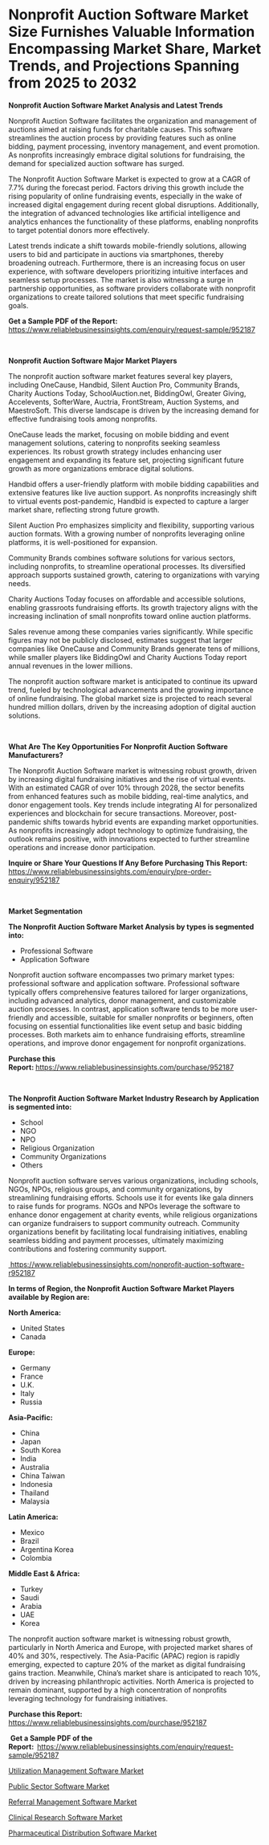 <p><h1>Nonprofit Auction Software Market Size Furnishes Valuable Information Encompassing Market Share, Market Trends, and Projections Spanning from 2025 to 2032</h1></p><p><strong>Nonprofit Auction Software Market Analysis and Latest Trends</strong></p>
<p><p>Nonprofit Auction Software facilitates the organization and management of auctions aimed at raising funds for charitable causes. This software streamlines the auction process by providing features such as online bidding, payment processing, inventory management, and event promotion. As nonprofits increasingly embrace digital solutions for fundraising, the demand for specialized auction software has surged.</p><p>The Nonprofit Auction Software Market is expected to grow at a CAGR of 7.7% during the forecast period. Factors driving this growth include the rising popularity of online fundraising events, especially in the wake of increased digital engagement during recent global disruptions. Additionally, the integration of advanced technologies like artificial intelligence and analytics enhances the functionality of these platforms, enabling nonprofits to target potential donors more effectively. </p><p>Latest trends indicate a shift towards mobile-friendly solutions, allowing users to bid and participate in auctions via smartphones, thereby broadening outreach. Furthermore, there is an increasing focus on user experience, with software developers prioritizing intuitive interfaces and seamless setup processes. The market is also witnessing a surge in partnership opportunities, as software providers collaborate with nonprofit organizations to create tailored solutions that meet specific fundraising goals.</p></p>
<p><strong>Get a Sample PDF of the Report:&nbsp;</strong> <a href="https://www.reliablebusinessinsights.com/enquiry/request-sample/952187?utm_campaign=1117&utm_medium=2&utm_source=Github&utm_content=ia&utm_term=06032025&utm_id=nonprofit-auction-software">https://www.reliablebusinessinsights.com/enquiry/request-sample/952187</a></p>
<p>&nbsp;</p>
<p><strong>Nonprofit Auction Software Major Market Players</strong></p>
<p><p>The nonprofit auction software market features several key players, including OneCause, Handbid, Silent Auction Pro, Community Brands, Charity Auctions Today, SchoolAuction.net, BiddingOwl, Greater Giving, Accelevents, SofterWare, Auctria, FrontStream, Auction Systems, and MaestroSoft. This diverse landscape is driven by the increasing demand for effective fundraising tools among nonprofits.</p><p>OneCause leads the market, focusing on mobile bidding and event management solutions, catering to nonprofits seeking seamless experiences. Its robust growth strategy includes enhancing user engagement and expanding its feature set, projecting significant future growth as more organizations embrace digital solutions.</p><p>Handbid offers a user-friendly platform with mobile bidding capabilities and extensive features like live auction support. As nonprofits increasingly shift to virtual events post-pandemic, Handbid is expected to capture a larger market share, reflecting strong future growth.</p><p>Silent Auction Pro emphasizes simplicity and flexibility, supporting various auction formats. With a growing number of nonprofits leveraging online platforms, it is well-positioned for expansion.</p><p>Community Brands combines software solutions for various sectors, including nonprofits, to streamline operational processes. Its diversified approach supports sustained growth, catering to organizations with varying needs.</p><p>Charity Auctions Today focuses on affordable and accessible solutions, enabling grassroots fundraising efforts. Its growth trajectory aligns with the increasing inclination of small nonprofits toward online auction platforms.</p><p>Sales revenue among these companies varies significantly. While specific figures may not be publicly disclosed, estimates suggest that larger companies like OneCause and Community Brands generate tens of millions, while smaller players like BiddingOwl and Charity Auctions Today report annual revenues in the lower millions.</p><p>The nonprofit auction software market is anticipated to continue its upward trend, fueled by technological advancements and the growing importance of online fundraising. The global market size is projected to reach several hundred million dollars, driven by the increasing adoption of digital auction solutions.</p></p>
<p>&nbsp;</p>
<p><strong>What Are The Key Opportunities For Nonprofit Auction Software Manufacturers?</strong></p>
<p><p>The Nonprofit Auction Software market is witnessing robust growth, driven by increasing digital fundraising initiatives and the rise of virtual events. With an estimated CAGR of over 10% through 2028, the sector benefits from enhanced features such as mobile bidding, real-time analytics, and donor engagement tools. Key trends include integrating AI for personalized experiences and blockchain for secure transactions. Moreover, post-pandemic shifts towards hybrid events are expanding market opportunities. As nonprofits increasingly adopt technology to optimize fundraising, the outlook remains positive, with innovations expected to further streamline operations and increase donor participation.</p></p>
<p><strong>Inquire or Share Your Questions If Any Before Purchasing This Report:</strong> <a href="https://www.reliablebusinessinsights.com/enquiry/pre-order-enquiry/952187?utm_campaign=1117&utm_medium=2&utm_source=Github&utm_content=ia&utm_term=06032025&utm_id=nonprofit-auction-software">https://www.reliablebusinessinsights.com/enquiry/pre-order-enquiry/952187</a></p>
<p>&nbsp;</p>
<p><strong>Market Segmentation</strong></p>
<p><strong>The Nonprofit Auction Software Market Analysis by types is segmented into:</strong></p>
<p><ul><li>Professional Software</li><li>Application Software</li></ul></p>
<p><p>Nonprofit auction software encompasses two primary market types: professional software and application software. Professional software typically offers comprehensive features tailored for larger organizations, including advanced analytics, donor management, and customizable auction processes. In contrast, application software tends to be more user-friendly and accessible, suitable for smaller nonprofits or beginners, often focusing on essential functionalities like event setup and basic bidding processes. Both markets aim to enhance fundraising efforts, streamline operations, and improve donor engagement for nonprofit organizations.</p></p>
<p><strong>Purchase this Report:&nbsp;</strong><a href="https://www.reliablebusinessinsights.com/purchase/952187?utm_campaign=1117&utm_medium=2&utm_source=Github&utm_content=ia&utm_term=06032025&utm_id=nonprofit-auction-software">https://www.reliablebusinessinsights.com/purchase/952187</a></p>
<p>&nbsp;</p>
<p><strong>The Nonprofit Auction Software Market Industry Research by Application is segmented into:</strong></p>
<p><ul><li>School</li><li>NGO</li><li>NPO</li><li>Religious Organization</li><li>Community Organizations</li><li>Others</li></ul></p>
<p><p>Nonprofit auction software serves various organizations, including schools, NGOs, NPOs, religious groups, and community organizations, by streamlining fundraising efforts. Schools use it for events like gala dinners to raise funds for programs. NGOs and NPOs leverage the software to enhance donor engagement at charity events, while religious organizations can organize fundraisers to support community outreach. Community organizations benefit by facilitating local fundraising initiatives, enabling seamless bidding and payment processes, ultimately maximizing contributions and fostering community support.</p></p>
<p><a href="https://www.reliablebusinessinsights.com/nonprofit-auction-software-r952187?utm_campaign=1117&utm_medium=2&utm_source=Github&utm_content=ia&utm_term=06032025&utm_id=nonprofit-auction-software">&nbsp;https://www.reliablebusinessinsights.com/nonprofit-auction-software-r952187</a></p>
<p><strong>In terms of Region, the Nonprofit Auction Software Market Players available by Region are:</strong></p>
<p>
    <p> <strong> North America: </strong>
        <ul>
            <li>United States</li>
            <li>Canada</li>
        </ul>
        </p> 
    <p> <strong> Europe: </strong>
        <ul>
            <li>Germany</li>
            <li>France</li>
            <li>U.K.</li>
            <li>Italy</li>
            <li>Russia</li>
        </ul>
        </p> 
    <p> <strong> Asia-Pacific: </strong>
        <ul>
            <li>China</li>
            <li>Japan</li>
            <li>South Korea</li>
            <li>India</li>
            <li>Australia</li>
            <li>China Taiwan</li>
            <li>Indonesia</li>
            <li>Thailand</li>
            <li>Malaysia</li>
        </ul>
        </p> 
    <p> <strong> Latin America: </strong>
        <ul>
            <li>Mexico</li>
            <li>Brazil</li>
            <li>Argentina Korea</li>
            <li>Colombia</li>
        </ul>
        </p> 
    <p> <strong> Middle East & Africa: </strong>
        <ul>
            <li>Turkey</li>
            <li>Saudi</li>
            <li>Arabia</li>
            <li>UAE</li>
            <li>Korea</li>
        </ul>
    </p>
    </p>
<p><p>The nonprofit auction software market is witnessing robust growth, particularly in North America and Europe, with projected market shares of 40% and 30%, respectively. The Asia-Pacific (APAC) region is rapidly emerging, expected to capture 20% of the market as digital fundraising gains traction. Meanwhile, China’s market share is anticipated to reach 10%, driven by increasing philanthropic activities. North America is projected to remain dominant, supported by a high concentration of nonprofits leveraging technology for fundraising initiatives.</p></p>
<p><strong>Purchase this Report: </strong><a href="https://www.reliablebusinessinsights.com/purchase/952187?utm_campaign=1117&utm_medium=2&utm_source=Github&utm_content=ia&utm_term=06032025&utm_id=nonprofit-auction-software">https://www.reliablebusinessinsights.com/purchase/952187</a></p>
<p>&nbsp;<strong>Get a Sample PDF of the Report:&nbsp;&nbsp;</strong><a href="https://www.reliablebusinessinsights.com/enquiry/request-sample/952187?utm_campaign=1117&utm_medium=2&utm_source=Github&utm_content=ia&utm_term=06032025&utm_id=nonprofit-auction-software">https://www.reliablebusinessinsights.com/enquiry/request-sample/952187</a></p>
<p><strong></strong></p>
<p><p><a href="https://github.com/okornevonywx/Market-Research-Report-List-1/blob/main/utilization-management-software-market.md?utm_campaign=1117&utm_medium=2&utm_source=Github&utm_content=ia&utm_term=06032025&utm_id=nonprofit-auction-software">Utilization Management Software Market</a></p><p><a href="https://github.com/rreynagjysma65/Market-Research-Report-List-1/blob/main/public-sector-software-market.md?utm_campaign=1117&utm_medium=2&utm_source=Github&utm_content=ia&utm_term=06032025&utm_id=nonprofit-auction-software">Public Sector Software Market</a></p><p><a href="https://github.com/hervedeidadw/Market-Research-Report-List-1/blob/main/referral-management-software-market.md?utm_campaign=1117&utm_medium=2&utm_source=Github&utm_content=ia&utm_term=06032025&utm_id=nonprofit-auction-software">Referral Management Software Market</a></p><p><a href="https://github.com/duzcupetriv/Market-Research-Report-List-1/blob/main/clinical-research-software-market.md?utm_campaign=1117&utm_medium=2&utm_source=Github&utm_content=ia&utm_term=06032025&utm_id=nonprofit-auction-software">Clinical Research Software Market</a></p><p><a href="https://github.com/abexjeliti/Market-Research-Report-List-1/blob/main/pharmaceutical-distribution-software-market.md?utm_campaign=1117&utm_medium=2&utm_source=Github&utm_content=ia&utm_term=06032025&utm_id=nonprofit-auction-software">Pharmaceutical Distribution Software Market</a></p></p>